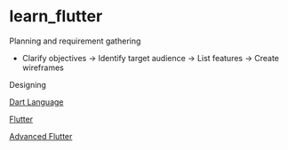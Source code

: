 # learn_flutter

Planning and requirement gathering
- Clarify objectives -> Identify target audience -> List features -> Create wireframes


Designing


[Dart Language](https://author-ide.skills.network/render?token=eyJhbGciOiJIUzI1NiIsInR5cCI6IkpXVCJ9.eyJtZF9pbnN0cnVjdGlvbnNfdXJsIjoiaHR0cHM6Ly9jZi1jb3Vyc2VzLWRhdGEuczMudXMuY2xvdWQtb2JqZWN0LXN0b3JhZ2UuYXBwZG9tYWluLmNsb3VkL3U1c0FTYmtrUHpycHM0eFpndWhrWXcvY2hlYXQlMjBzaGVldCUyMC0lMjB2MS12MS5tZCIsInRvb2xfdHlwZSI6Imluc3RydWN0aW9uYWwtbGFiIiwiYXRsYXNfZmlsZV9pZCI6ODEyMTAsImFkbWluIjpmYWxzZSwiaWF0IjoxNzQ2MTI2MzI3fQ.QGbaEbusXPfuE58IzcCpcYqWjyNwK5m2ZBwoYCbLEWE)

[Flutter](https://author-ide.skills.network/render?token=eyJhbGciOiJIUzI1NiIsInR5cCI6IkpXVCJ9.eyJtZF9pbnN0cnVjdGlvbnNfdXJsIjoiaHR0cHM6Ly9jZi1jb3Vyc2VzLWRhdGEuczMudXMuY2xvdWQtb2JqZWN0LXN0b3JhZ2UuYXBwZG9tYWluLmNsb3VkL0c3bldsR3NGellnZVlDbDh4OE1SaFEvY2hlYXQlMjBzaGVldCUyMC0lMjB2MS12MS5tZCIsInRvb2xfdHlwZSI6Imluc3RydWN0aW9uYWwtbGFiIiwiYXRsYXNfZmlsZV9pZCI6ODEwNzgsImFkbWluIjpmYWxzZSwiaWF0IjoxNzQ2MTI2MzMxfQ.z9z_Uvi0Dzabn3PEn7nRbS5fEMDGogHTb2obgyM2U7Q)

[Advanced Flutter](https://author-ide.skills.network/render?token=eyJhbGciOiJIUzI1NiIsInR5cCI6IkpXVCJ9.eyJtZF9pbnN0cnVjdGlvbnNfdXJsIjoiaHR0cHM6Ly9jZi1jb3Vyc2VzLWRhdGEuczMudXMuY2xvdWQtb2JqZWN0LXN0b3JhZ2UuYXBwZG9tYWluLmNsb3VkL25pM040WnhXN2FTU3o3YlhSRmpOSGcvY2hlYXQlMjBzaGVldCUyMC0lMjB2MS12MS5tZCIsInRvb2xfdHlwZSI6Imluc3RydWN0aW9uYWwtbGFiIiwiYXRsYXNfZmlsZV9pZCI6ODExODksImFkbWluIjpmYWxzZSwiaWF0IjoxNzQ2MTI2NDE4fQ.ZPTofbgA-AMvhdxWLnPHaxPGdMyF1WcjPvr-qEZw83Q)
